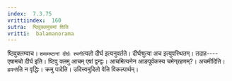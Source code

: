 ```yaml
---
index:  7.3.75
vrittiindex:  160
sutra:  ष्ठिवुक्लमुचमां शिति
vritti:  balamanorama 
---
```


ष्ठिवुक्लम्वाच। `शमामष्टानां दीर्घः श्यनी`त्यतो दीर्घ इत्यनुवर्तते। दीर्घश्रुत्या अच इत्युपस्थितम्। तदाह---- एषामचो दीर्घ इति। ष्टिवु क्लमु आचम् एषां द्वन्द्वः। आचमित्यनेन आङपूर्वकस्य चमेग्र्रहणम्?। अचमीदिति। `ह्म्यन्ते`ति न वृद्धिः। क्रमु पादेति। उदित्त्वमुदितो वेति विकल्पार्थम्।

